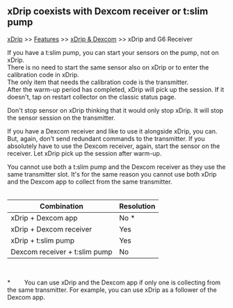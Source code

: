 ## xDrip coexists with Dexcom receiver or t:slim pump  
[xDrip](../README.md) >> [Features](./Features_page.md) >> [xDrip & Dexcom](./Dexcom_page.md) >> xDrip and G6 Receiver  
  
If you have a t:slim pump, you can start your sensors on the pump, not on xDrip.  
There is no need to start the same sensor also on xDrip or to enter the calibration code in xDrip.  
The only item that needs the calibration code is the transmitter.  
After the warm-up period has completed, xDrip will pick up the session.  If it doesn't, tap on restart collector on the classic status page.    
  
Don't stop sensor on xDrip thinking that it would only stop xDrip.  It will stop the sensor session on the transmitter.    
  
If you have a Dexcom receiver and like to use it alongside xDrip, you can.  But, again, don't send redundant commands to the transmitter. 
If you absolutely have to use the Dexcom receiver, again, start the sensor on the receiver.  Let xDrip pick up the session after warm-up.    
  
You cannot use both a t:slim pump and the Dexcom receiver as they use the same transmitter slot.  It's for the same reason you cannot use both xDrip and the Dexcom app to collect from the same transmitter.  
<br/>  
  
| Combination  | Resolution |
|-------------|---------|
| xDrip + Dexcom app | No * |
| xDrip + Dexcom receiver | Yes |
| xDrip + t:slim pump | Yes |
| Dexcom receiver + t:slim pump | No |  
  
<br/>  
  
\*    You can use xDrip and the Dexcom app if only one is collecting from the same transmitter.  For example, you can use xDrip as a follower of the Dexcom app.    
  
